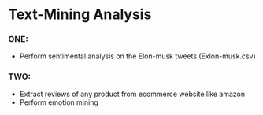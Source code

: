 # Text-Mining Analysis

### ONE:
- Perform sentimental analysis on the Elon-musk tweets (Exlon-musk.csv)

### TWO:
- Extract reviews of any product from ecommerce website like amazon
- Perform emotion mining
